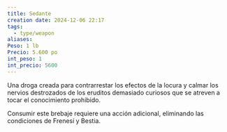 ```yaml
---
title: Sedante
creation date: 2024-12-06 22:17
tags:
  - type/weapon
aliases: 
Peso: 1 lb
Precio: 5.600 po
int_peso: 1
int_precio: 5600
---
```

Una droga creada para contrarrestar los efectos de la locura y calmar los nervios destrozados de los eruditos demasiado curiosos que se atreven a tocar el conocimiento prohibido.

Consumir este brebaje requiere una acción adicional, eliminando las condiciones de Frenesí y Bestia.